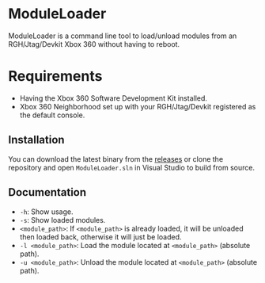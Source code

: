 # ModuleLoader
ModuleLoader is a command line tool to load/unload modules from an RGH/Jtag/Devkit Xbox 360 without having to reboot.

# Requirements
- Having the Xbox 360 Software Development Kit installed.
- Xbox 360 Neighborhood set up with your RGH/Jtag/Devkit registered as the default console.

## Installation
You can download the latest binary from the [releases](https://github.com/ClementDreptin/ModuleLoader/releases) or clone the repository and open `ModuleLoader.sln` in Visual Studio to build from source.

## Documentation
- `-h`: Show usage.
- `-s`: Show loaded modules.
- `<module_path>`: If `<module_path>` is already loaded, it will be unloaded then loaded back, otherwise it will just be loaded.
- `-l <module_path>`: Load the module located at `<module_path>` (absolute path).
- `-u <module_path>`: Unload the module located at `<module_path>` (absolute path).
